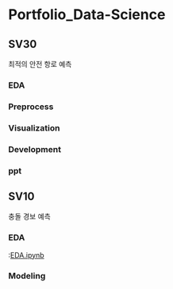 # Portfolio_Data-Science

## SV30
최적의 안전 항로 예측
### EDA

### Preprocess

### Visualization

### Development

### ppt



## SV10
충돌 경보 예측
### EDA
:[EDA.ipynb](https://github.com/Cloover22/Portfolio_Data-Science/blob/master/EDA.ipynb)

### Modeling



